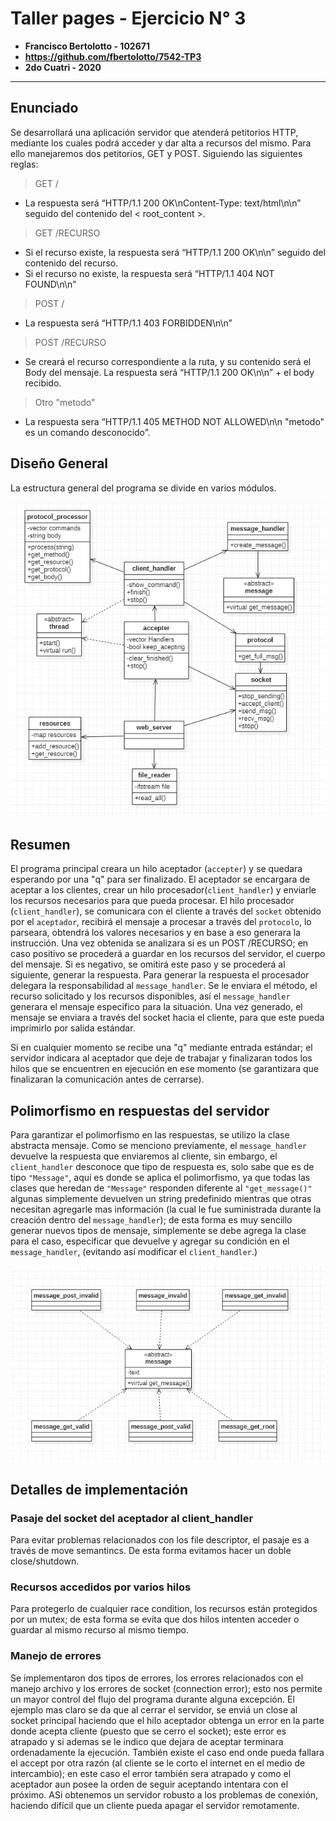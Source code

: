 
# Taller pages - Ejercicio N° 3

- **Francisco Bertolotto - 102671**
- **https://github.com/fbertolotto/7542-TP3**
- **2do Cuatri - 2020**

---

## Enunciado
Se desarrollará una aplicación servidor que atenderá petitorios HTTP, mediante los cuales podrá acceder y dar alta a recursos del mismo.
Para ello manejaremos dos petitorios, GET y POST. Siguiendo las siguientes reglas:

> GET /
- La respuesta será “HTTP/1.1 200 OK\nContent-Type: text/html\n\n” seguido del contenido del < root_content >.
> GET /RECURSO
- Si el recurso existe, la respuesta será “HTTP/1.1 200 OK\n\n” seguido del contenido del recurso.
- Si el recurso no existe, la respuesta será “HTTP/1.1 404 NOT FOUND\n\n”

> POST /
- La respuesta será “HTTP/1.1 403 FORBIDDEN\n\n”

> POST /RECURSO
- Se creará el recurso correspondiente a la ruta, y su contenido será el Body del mensaje. La respuesta será “HTTP/1.1 200 OK\n\n” + el body recibido.

> Otro "metodo"
- La respuesta sera “HTTP/1.1 405 METHOD NOT ALLOWED\n\n "metodo" es un comando desconocido”.


## Diseño General

La estructura general del programa se divide en varios módulos.

![Estructura General](Informe/estructura_server.png)

## Resumen

El programa principal creara un hilo aceptador (`accepter`) y se quedara esperando por una "q" para ser finalizado.
El aceptador se encargara de aceptar a los clientes, crear un hilo procesador(`client_handler`) y enviarle los recursos necesarios para que pueda procesar.
El hilo procesador (`client_handler`), se comunicara con el cliente a través del `socket` obtenido por el `aceptador`, recibirá el mensaje a procesar a través del `protocolo`, lo parseara, obtendrá los valores necesarios y en base a eso generara la instrucción. Una vez obtenida se analizara si es un POST /RECURSO; en caso positivo se procederá a guardar en los recursos del servidor, el cuerpo del mensaje. Si es negativo, se omitirá este paso y se procederá al siguiente, generar la respuesta.
Para generar la respuesta el procesador delegara la responsabilidad al `message_handler`. Se le enviara el método, el recurso solicitado y los recursos disponibles, así el `message_handler` generara el mensaje especifico para la situación.
Una vez generado, el mensaje se enviara a través del socket hacia el cliente, para que este pueda imprimirlo por salida estándar.

Si en cualquier momento se recibe una "q" mediante entrada estándar; el servidor indicara al aceptador que deje de trabajar y finalizaran todos los hilos que se encuentren en ejecución en ese momento (se garantizara que finalizaran la comunicación antes de cerrarse).

## Polimorfismo en respuestas del servidor

Para garantizar el polimorfismo en las respuestas, se utilizo la clase abstracta mensaje.
Como se menciono previamente, el `message_handler` devuelve la respuesta que enviaremos al cliente, sin embargo, el `client_handler` desconoce que tipo de respuesta es, solo sabe que es de tipo `"Message"`, aquí es donde se aplica el polimorfismo, ya que todas las clases que heredan de `"Message"` responden diferente al `"get_message()"` algunas simplemente devuelven un string predefinido mientras que otras necesitan agregarle mas información (la cual le fue suministrada durante la creación dentro del `message_handler`); de esta forma es muy sencillo generar nuevos tipos de mensaje, simplemente se debe agrega la clase para el caso, especificar que devuelve y agregar su condición en el `message_handler`, (evitando así modificar el `client_handler`.)

![Polimorfismo](Informe/mensajes.png)


## Detalles de implementación

### Pasaje del socket del aceptador al client_handler

Para evitar problemas relacionados con los file descriptor, el pasaje es a través de move semantincs. De esta forma evitamos hacer un doble close/shutdown.

### Recursos accedidos por varios hilos

Para protegerlo de cualquier race condition, los recursos están protegidos por un mutex; de esta forma se evita que dos hilos intenten acceder o guardar al mismo recurso al mismo tiempo. 

### Manejo de errores

Se implementaron dos tipos de errores, los errores relacionados con el manejo archivo y los errores de socket (connection error); esto nos permite un mayor control del flujo del programa durante alguna excepción.
El ejemplo mas claro se da que al cerrar el servidor, se enviá un close al socket principal haciendo que el hilo aceptador obtenga un error en la parte donde acepta cliente (puesto que se cerro el socket); este error es atrapado y si ademas se le indico que dejara de aceptar terminara ordenadamente la ejecución.
También existe el caso end onde pueda fallara el accept por otra razón (al cliente se le corto el internet en el medio de intercambio); en este caso el error también sera atrapado y como el aceptador aun posee la orden de seguir aceptando intentara con el próximo.
ASi obtenemos un servidor robusto a los problemas de conexión, haciendo difícil que un cliente pueda apagar el servidor remotamente.
